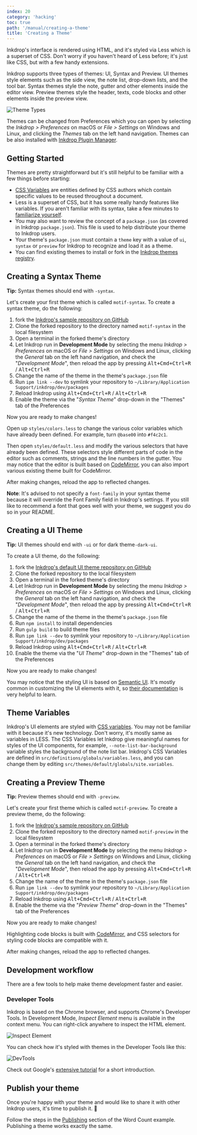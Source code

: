 ```yaml
---
index: 20
category: 'hacking'
toc: true
path: '/manual/creating-a-theme'
title: 'Creating a Theme'
---
```


Inkdrop's interface is rendered using HTML, and it's styled via Less which is a superset of CSS. Don't worry if you haven't heard of Less before; it's just like CSS, but with a few handy extensions.

Inkdrop supports three types of themes: UI, Syntax and Preview. UI themes style elements such as the side view, the note list, drop-down lists, and the tool bar. Syntax themes style the note, gutter and other elements inside the editor view. Preview themes style the header, texts, code blocks and other elements inside the preview view.

![Theme Types](./creating-a-theme_types.png)

Themes can be changed from Preferences which you can open by selecting the _Inkdrop > Preferences_ on macOS or _File > Settings_ on Windows and Linux, and clicking the _Themes_ tab on the left hand navigation.
Themes can be also installed with [Inkdrop Plugin Manager](/manual/extend-inkdrop-with-plugins).

## Getting Started

Themes are pretty straightforward but it's still helpful to be familiar with a few things before starting:

- [CSS Variables](https://developer.mozilla.org/en-US/docs/Web/CSS/Using_CSS_variables) are entities defined by CSS authors which contain specific values to be reused throughout a document.
- Less is a superset of CSS, but it has some really handy features like variables. If you aren't familiar with its syntax, take a few minutes to [familiarize yourself](https://speakerdeck.com/danmatthews/less-css).
- You may also want to review the concept of a `package.json` (as covered in Inkdrop `package.json`). This file is used to help distribute your theme to Inkdrop users.
- Your theme's `package.json` must contain a `theme` key with a value of `ui`, `syntax` or `preview` for Inkdrop to recognize and load it as a theme.
- You can find existing themes to install or fork in the [Inkdrop themes registry](https://my.inkdrop.app/plugins/theme).

## Creating a Syntax Theme

<div class="ui message info">
  <strong>Tip:</strong> Syntax themes should end with <code>-syntax</code>.
</div>

Let's create your first theme which is called `motif-syntax`.
To create a syntax theme, do the following:

1. fork the [Inkdrop's sample repository on GitHub](https://github.com/inkdropapp/inkdrop-default-light-syntax-theme)
2. Clone the forked repository to the directory named `motif-syntax` in the local filesystem
3. Open a terminal in the forked theme's directory
4. Let Inkdrop run in **Development Mode** by selecting the menu _Inkdrop > Preferences_ on macOS or _File > Settings_ on Windows and Linux, clicking the _General_ tab on the left hand navigation, and check the "_Development Mode_", then reload the app by pressing <kbd>Alt+Cmd+Ctrl+R</kbd> / <kbd>Alt+Ctrl+R</kbd>
5. Change the name of the theme in the theme's `package.json` file
6. Run `ipm link --dev` to symlink your repository to `~/Library/Application Support/inkdrop/dev/packages`
7. Reload Inkdrop using <kbd>Alt+Cmd+Ctrl+R</kbd> / <kbd>Alt+Ctrl+R</kbd>
8. Enable the theme via the "_Syntax Theme_" drop-down in the "Themes" tab of the Preferences

Now you are ready to make changes!

Open up `styles/colors.less` to change the various color variables which have already been defined. For example, turn `@base00` into `#f4c2c1`.

Then open `styles/default.less` and modify the various selectors that have already been defined. These selectors style different parts of code in the editor such as comments, strings and the line numbers in the gutter.
You may notice that the editor is built based on [CodeMirror](https://codemirror.net/), you can also import various existing theme built for CodeMirror.

After making changes, reload the app to reflected changes.

<div class="ui notice message">
<strong>Note</strong>: It's advised to not specify a <code>font-family</code> in your syntax theme because it will override the Font Family field in Inkdrop's settings. If you still like to recommend a font that goes well with your theme, we suggest you do so in your README.
</div>

## Creating a UI Theme

<div class="ui message info">
  <strong>Tip:</strong> UI themes should end with <code>-ui</code> or for dark theme<code>-dark-ui</code>.
</div>

To create a UI theme, do the following:

1. fork the [Inkdrop's default UI theme repository on GitHub](https://github.com/inkdropapp/inkdrop-default-light-ui-theme)
2. Clone the forked repository to the local filesystem
3. Open a terminal in the forked theme's directory
4. Let Inkdrop run in **Development Mode** by selecting the menu _Inkdrop > Preferences_ on macOS or _File > Settings_ on Windows and Linux, clicking the _General_ tab on the left hand navigation, and check the "_Development Mode_", then reload the app by pressing <kbd>Alt+Cmd+Ctrl+R</kbd> / <kbd>Alt+Ctrl+R</kbd>
5. Change the name of the theme in the theme's `package.json` file
6. Run `npm install` to install dependencies
7. Run `gulp build` to build theme files
8. Run `ipm link --dev` to symlink your repository to `~/Library/Application Support/inkdrop/dev/packages`
9. Reload Inkdrop using <kbd>Alt+Cmd+Ctrl+R</kbd> / <kbd>Alt+Ctrl+R</kbd>
10. Enable the theme via the "_UI Theme_" drop-down in the "Themes" tab of the Preferences

Now you are ready to make changes!

You may notice that the styling UI is based on [Semantic UI](http://semantic-ui.com/). It's mostly common in customizing the UI elements with it, so [their documentation](http://learnsemantic.com/) is very helpful to learn.

## Theme Variables

Inkdrop's UI elements are styled with [CSS variables](https://developer.mozilla.org/en-US/docs/Web/CSS/Using_CSS_variables). You may not be familiar with it because it's new technology. Don't worry, it's mostly same as variables in LESS. The CSS Variables let Inkdrop give meaningful names for styles of the UI components, for example, `--note-list-bar-background` variable styles the background of the note list bar.
Inkdrop's CSS Variables are defined in `src/definitions/globals/variables.less`, and you can change them by editing `src/themes/default/globals/site.variables`.

## Creating a Preview Theme

<div class="ui message info">
  <strong>Tip:</strong> Preview themes should end with <code>-preview</code>.
</div>

Let's create your first theme which is called `motif-preview`.
To create a preview theme, do the following:

1. fork the [Inkdrop's sample repository on GitHub](https://github.com/inkdropapp/inkdrop-github-preview-theme)
2. Clone the forked repository to the directory named `motif-preview` in the local filesystem
3. Open a terminal in the forked theme's directory
4. Let Inkdrop run in **Development Mode** by selecting the menu _Inkdrop > Preferences_ on macOS or _File > Settings_ on Windows and Linux, clicking the _General_ tab on the left hand navigation, and check the "_Development Mode_", then reload the app by pressing <kbd>Alt+Cmd+Ctrl+R</kbd> / <kbd>Alt+Ctrl+R</kbd>
5. Change the name of the theme in the theme's `package.json` file
6. Run `ipm link --dev` to symlink your repository to `~/Library/Application Support/inkdrop/dev/packages`
7. Reload Inkdrop using <kbd>Alt+Cmd+Ctrl+R</kbd> / <kbd>Alt+Ctrl+R</kbd>
8. Enable the theme via the "_Preview Theme_" drop-down in the "Themes" tab of the Preferences

Now you are ready to make changes!

Highlighting code blocks is built with [CodeMirror](https://codemirror.net/demo/theme.html), and CSS selectors for styling code blocks are compatible with it.

After making changes, reload the app to reflected changes.

## Development workflow

There are a few tools to help make theme development faster and easier.

### Developer Tools

Inkdrop is based on the Chrome browser, and supports Chrome's Developer Tools.
In Development Mode, _Inspect Element_ menu is available in the context menu. You can right-click anywhere to inspect the HTML element.

![Inspect Element](./creating-a-theme_inspect-element.png)

You can check how it's styled with themes in the Developer Tools like this:

![DevTools](./creating-a-theme_devtools.png)

Check out Google's [extensive tutorial](https://developers.google.com/web/tools/chrome-devtools/iterate/inspect-styles/?utm_source=dcc&utm_medium=redirect&utm_campaign=2016q3) for a short introduction.

## Publish your theme

Once you're happy with your theme and would like to share it with other Inkdrop users, it's time to publish it. 🎉

Follow the steps in the [Publishing](/manual/plugin-word-count#publishing) section of the Word Count example. Publishing a theme works exactly the same.
